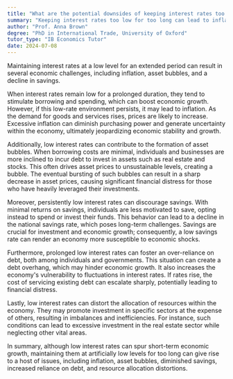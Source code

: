 ```yaml
---
title: "What are the potential downsides of keeping interest rates too low for too long?"
summary: "Keeping interest rates too low for too long can lead to inflation, asset bubbles, and reduced savings."
author: "Prof. Anna Brown"
degree: "PhD in International Trade, University of Oxford"
tutor_type: "IB Economics Tutor"
date: 2024-07-08
---
```


Maintaining interest rates at a low level for an extended period can result in several economic challenges, including inflation, asset bubbles, and a decline in savings.

When interest rates remain low for a prolonged duration, they tend to stimulate borrowing and spending, which can boost economic growth. However, if this low-rate environment persists, it may lead to inflation. As the demand for goods and services rises, prices are likely to increase. Excessive inflation can diminish purchasing power and generate uncertainty within the economy, ultimately jeopardizing economic stability and growth.

Additionally, low interest rates can contribute to the formation of asset bubbles. When borrowing costs are minimal, individuals and businesses are more inclined to incur debt to invest in assets such as real estate and stocks. This often drives asset prices to unsustainable levels, creating a bubble. The eventual bursting of such bubbles can result in a sharp decrease in asset prices, causing significant financial distress for those who have heavily leveraged their investments.

Moreover, persistently low interest rates can discourage savings. With minimal returns on savings, individuals are less motivated to save, opting instead to spend or invest their funds. This behavior can lead to a decline in the national savings rate, which poses long-term challenges. Savings are crucial for investment and economic growth; consequently, a low savings rate can render an economy more susceptible to economic shocks.

Furthermore, prolonged low interest rates can foster an over-reliance on debt, both among individuals and governments. This situation can create a debt overhang, which may hinder economic growth. It also increases the economy's vulnerability to fluctuations in interest rates. If rates rise, the cost of servicing existing debt can escalate sharply, potentially leading to financial distress.

Lastly, low interest rates can distort the allocation of resources within the economy. They may promote investment in specific sectors at the expense of others, resulting in imbalances and inefficiencies. For instance, such conditions can lead to excessive investment in the real estate sector while neglecting other vital areas.

In summary, although low interest rates can spur short-term economic growth, maintaining them at artificially low levels for too long can give rise to a host of issues, including inflation, asset bubbles, diminished savings, increased reliance on debt, and resource allocation distortions.
    